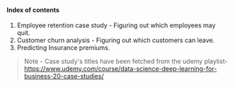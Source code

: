 #### Index of contents
1. Employee retention case study - Figuring out which employees may quit.
2. Customer churn analysis - Figuring out which customers can leave.
3. Predicting Insurance premiums.


> Note - Case study's titles have been fetched from the udemy playlist- https://www.udemy.com/course/data-science-deep-learning-for-business-20-case-studies/